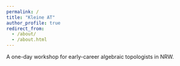 ```yaml
---
permalink: /
title: "Kleine AT"
author_profile: true
redirect_from: 
  - /about/
  - /about.html
---
```


A one-day workshop for early-career algebraic topologists in NRW.
